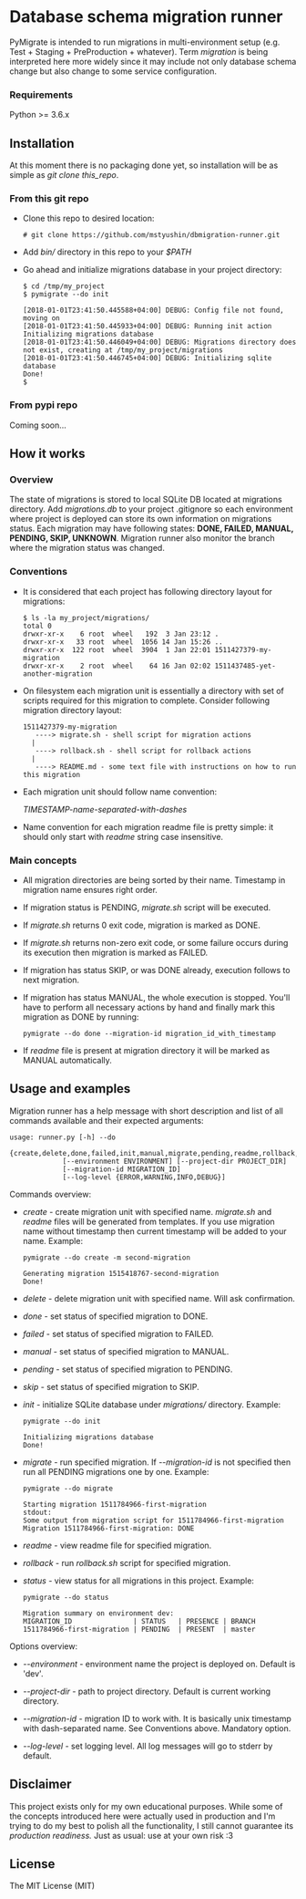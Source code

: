 Database schema migration runner
========================================

PyMigrate is intended to run migrations in multi-environment setup (e.g. Test + Staging + PreProduction + whatever).
Term _migration_ is being interpreted here more widely since it may include not only database schema change but also change to some service configuration.

### Requirements

Python >= 3.6.x

## Installation

At this moment there is no packaging done yet, so installation will be as simple as _git_ _clone_ _this_repo_.

### From this git repo

-   Clone this repo to desired location:
 
    `# git clone https://github.com/mstyushin/dbmigration-runner.git` 

-   Add _bin/_ directory in this repo to your _$PATH_

-   Go ahead and initialize migrations database in your project directory:

        $ cd /tmp/my_project
        $ pymigrate --do init
        
        [2018-01-01T23:41:50.445588+04:00] DEBUG: Config file not found, moving on
        [2018-01-01T23:41:50.445933+04:00] DEBUG: Running init action
        Initializing migrations database
        [2018-01-01T23:41:50.446049+04:00] DEBUG: Migrations directory does not exist, creating at /tmp/my_project/migrations
        [2018-01-01T23:41:50.446745+04:00] DEBUG: Initializing sqlite database
        Done!
        $

### From pypi repo

Coming soon...

How it works
------------

### Overview

The state of migrations is stored to local SQLite DB located at migrations directory.
Add *migrations.db* to your project .gitignore so each environment where project is deployed can store its own information on migrations status.
Each migration may have following states: **DONE, FAILED, MANUAL, PENDING, SKIP, UNKNOWN**.
Migration runner also monitor the branch where the migration status was changed. 

### Conventions

-   It is considered that each project has following directory layout for migrations:

        $ ls -la my_project/migrations/
        total 0
        drwxr-xr-x    6 root  wheel   192  3 Jan 23:12 .
        drwxr-xr-x   33 root  wheel  1056 14 Jan 15:26 ..
        drwxr-xr-x  122 root  wheel  3904  1 Jan 22:01 1511427379-my-migration
        drwxr-xr-x    2 root  wheel    64 16 Jan 02:02 1511437485-yet-another-migration

-   On filesystem each migration unit is essentially a directory with set of scripts required for this migration to complete.
    Consider following migration directory layout:

        1511427379-my-migration
           ----> migrate.sh - shell script for migration actions
          |
           ----> rollback.sh - shell script for rollback actions
          |
           ----> README.md - some text file with instructions on how to run this migration

-   Each migration unit should follow name convention:

    *TIMESTAMP-name-separated-with-dashes*

-   Name convention for each migration readme file is pretty simple: it should only start with *readme* string case insensitive.

### Main concepts

-   All migration directories are being sorted by their name. Timestamp in migration name ensures right order.

-   If migration status is PENDING, *migrate.sh* script will be executed.

-   If *migrate.sh* returns 0 exit code, migration is marked as DONE.

-   If *migrate.sh* returns non-zero exit code, or some failure occurs during its execution then migration is marked as FAILED.

-   If migration has status SKIP, or was DONE already, execution follows to next migration.

-   If migration has status MANUAL, the whole execution is stopped.
    You'll have to perform all necessary actions by hand and finally mark this migration as DONE by running:

    `pymigrate --do done --migration-id migration_id_with_timestamp`

-   If *readme* file is present at migration directory it will be marked as MANUAL automatically.

Usage and examples
------------------

Migration runner has a help message with short description and list of all commands available and their expected arguments:

    usage: runner.py [-h] --do
                 {create,delete,done,failed,init,manual,migrate,pending,readme,rollback,skip,status}
                 [--environment ENVIRONMENT] [--project-dir PROJECT_DIR]
                 [--migration-id MIGRATION_ID]
                 [--log-level {ERROR,WARNING,INFO,DEBUG}]

Commands overview:

-   *create* - create migration unit with specified name. *migrate.sh* and *readme* files will be generated from templates.
    If you use migration name without timestamp then current timestamp will be added to your name. Example:

        pymigrate --do create -m second-migration
        
        Generating migration 1515418767-second-migration
        Done!

-   *delete* - delete migration unit with specified name. Will ask confirmation.

-   *done* - set status of specified migration to DONE.

-   *failed* - set status of specified migration to FAILED.

-   *manual* - set status of specified migration to MANUAL.

-   *pending* - set status of specified migration to PENDING.

-   *skip* - set status of specified migration to SKIP.

-   *init* - initialize SQLite database under _migrations/_ directory. Example:

        pymigrate --do init

        Initializing migrations database
        Done!

-   *migrate* - run specified migration. If _--migration-id_ is not specified then run all PENDING migrations one by one.
    Example:

        pymigrate --do migrate

        Starting migration 1511784966-first-migration
        stdout:
        Some output from migration script for 1511784966-first-migration
        Migration 1511784966-first-migration: DONE

-   *readme* - view readme file for specified migration.

-   *rollback* - run *rollback.sh* script for specified migration.

-   *status* - view status for all migrations in this project. Example:

        pymigrate --do status

        Migration summary on environment dev:
        MIGRATION_ID               | STATUS   | PRESENCE | BRANCH              
        1511784966-first-migration | PENDING  | PRESENT  | master

Options overview:

-   *--environment* - environment name the project is deployed on. Default is 'dev'.

-   *--project-dir* - path to project directory. Default is current working directory.

-   *--migration-id* - migration ID to work with. It is basically unix timestamp with dash-separated name.
    See Conventions above. Mandatory option.

-   *--log-level* - set logging level. All log messages will go to stderr by default.

Disclaimer
----------
This project exists only for my own educational purposes.
While some of the concepts introduced here were actually used in production and I'm trying to do my best to polish all
the functionality, I still cannot guarantee its _production readiness._ Just as usual: use at your own risk :3

License
-------
The MIT License (MIT)
